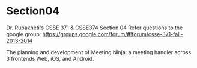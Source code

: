 Section04
=========

Dr. Rupakheti's CSSE 371 & CSSE374 Section 04
Refer questions to the google group: https://groups.google.com/forum/#!forum/csse-371-fall-2013-2014

The planning and development of Meeting Ninja: a meeting handler across 3 frontends Web, iOS, and Android.
